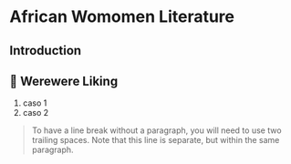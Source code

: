 # African Womomen Literature

## Introduction


## :kiss: Werewere Liking
1. caso 1
2. caso 2

> To have a line break without a paragraph, you will need to use two trailing spaces.
Note that this line is separate, but within the same paragraph.

